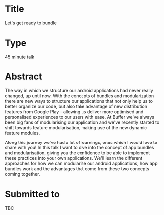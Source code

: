 # Title

Let's get ready to bundle

# Type

45 minute talk

# Abstract

The way in which we structure our android applications had never really changed, up until now. With the concepts of bundles and modularization there are new ways to structure our applications that not only help us to better organize our code, but also take advantage of new distribution features from Google Play - allowing us deliver more optimised and personalised experiences to our users with ease. At Buffer we've always been big fans of modularising our application and we've recently started to shift towards feature modularisation, making use of the new dynamic feature modules.

Along this journey we've had a lot of learnings, ones which I would love to share with you! In this talk I want to dive into the concept of app bundles and modularisation, giving you the confidence to be able to implement these practices into your own applications. We'll learn the different approaches for how we can modularise our android applications, how app bundles work and the advantages that come from these two concepts coming together. 

# Submitted to

TBC
